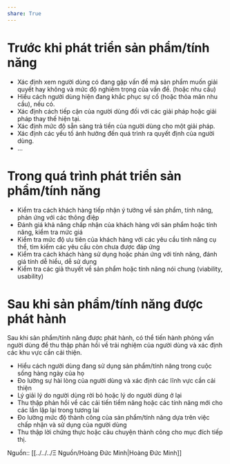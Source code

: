 ```yaml
---  
share: True  
---  
```

# Trước khi phát triển sản phẩm/tính năng  
  
-   Xác định xem người dùng có đang gặp vấn đề mà sản phẩm muốn giải quyết hay không và mức độ nghiêm trọng của vấn đề. (hoặc nhu cầu)  
-   Hiểu cách người dùng hiện đang khắc phục sự cố (hoặc thỏa mãn nhu cầu), nếu có.  
-   Xác định cách tiếp cận của người dùng đối với các giải pháp hoặc giải pháp thay thế hiện tại.  
-   Xác định mức độ sẵn sàng trả tiền của người dùng cho một giải pháp.  
-   Xác định các yếu tố ảnh hưởng đến quá trình ra quyết định của người dùng.  
-   …  
# Trong quá trình phát triển sản phẩm/tính năng  
  
-   Kiểm tra cách khách hàng tiếp nhận ý tưởng về sản phẩm, tính năng, phản ứng với các thông điệp  
-   Đánh giá khả năng chấp nhận của khách hàng với sản phẩm hoặc tính năng, kiểm tra mức giá  
-   Kiểm tra mức độ ưu tiên của khách hàng với các yêu cầu tính năng cụ thể, tìm kiếm các yêu cầu còn chưa được đáp ứng  
-   Kiểm tra cách khách hàng sử dụng hoặc phản ứng với tính năng, đánh giá tính dễ hiểu, dễ sử dụng  
-   Kiểm tra các giả thuyết về sản phẩm hoặc tính năng nói chung (viability, usability)  
  
# Sau khi sản phẩm/tính năng được phát hành  
Sau khi sản phẩm/tính năng được phát hành, có thể tiến hành phỏng vấn người dùng để thu thập phản hồi về trải nghiệm của người dùng và xác định các khu vực cần cải thiện.  
  
-   Hiểu cách người dùng đang sử dụng sản phẩm/tính năng trong cuộc sống hàng ngày của họ  
-   Đo lường sự hài lòng của người dùng và xác định các lĩnh vực cần cải thiện  
-   Lý giải lý do người dùng rời bỏ hoặc lý do người dùng ở lại  
-   Thu thập phản hồi về các cải tiến tiềm năng hoặc các tính năng mới cho các lần lặp lại trong tương lai  
-   Đo lường mức độ thành công của sản phẩm/tính năng dựa trên việc chấp nhận và sử dụng của người dùng  
-   Thu thập lời chứng thực hoặc câu chuyện thành công cho mục đích tiếp thị.  
  
Nguồn:: [[../../../Ξ Nguồn/Hoàng Đức Minh|Hoàng Đức Minh]]
